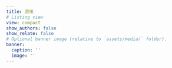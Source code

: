 ```yaml
---
title: 资讯
# Listing view
view: compact
show_authors: false
show_relate: false
# Optional banner image (relative to `assets/media/` folder).
banner:
  caption: ''
  image: ''
---
```

